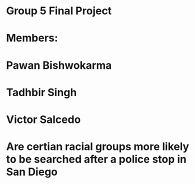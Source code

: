 # Group 5 Final Project
# Members:
# Pawan Bishwokarma
# Tadhbir Singh
# Victor Salcedo
# Are certian racial groups more likely to be searched after a police stop in San Diego
